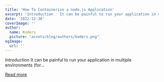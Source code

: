 ```yaml
---
title: 'How To Containerize a node.js Application'
excerpt: 'Introduction   It can be painful to run your application in multiple environments (for...'
date: '2022-12-30'
coverImage: ''
author:
  name: Koders
  picture: "assets/blog/authors/koders.png"
ogImage:
  url: ''
---
```


Introduction   It can be painful to run your application in multiple environments (for...

[Read more](https://dev.to/kaykleinvogel/how-to-containerize-a-nodejs-application-314j)
